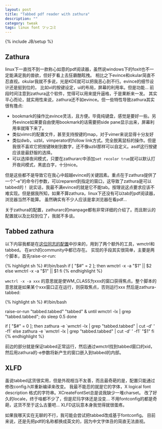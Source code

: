 ```yaml
---
layout: post
title: "Tabbed pdf reader with zathura"
description: ""
category: tweak
tags: linux font ツッコミ
---
```

{% include JB/setup %}

## Zathura

linux下一直找不到一款称心如意的pdf阅读器，虽然说windows下的foxit也不一定能满足我的兽欲，但好歹看上去狂霸酷眩拽。
相比之下evince和okular简直不忍直视。okular我就不多说，光是KDE就可以把我恶心到不行。evince的细节设计还是挺到位的，
比如vi的按键设定，ui的布局，屏幕的利用率。但是功能...
前段时间注意到zathura这个软件，觉得可以用来提升逼格，于是果断来一发。
其实平心而论，就实用性来说，zathura还不如evince。但一些特性导致zathura其实很有撸点:

* bookmark的操作比evince灵活，且方便。毕竟纯键盘，感觉是要好一些。另外evince如果要自由使用bookmark的话需要把side pane显示出来，屏幕利用率就降下来了。
* 类似vimrc的配置文件，甚至支持按键的map，对于vimer来说显得十分友好
* 类似dwb，uzbl，vimperator的follow link方式。完全脱离鼠标的操作。但是我很不喜欢它把按键映射到数字，还不像uzbl那样可以自定义。asdf这行按键应该是最舒服的选择。
* 可以选择夜间模式，只要在zathurarc中添加`set recolor true`就可以默认打开夜间模式，黑底白字，十分nice。

但是这些都不是导致它在我心中超越evince的关键因素。重点在于zathura提供了一个"-e"的命令行参数，可以reparent到指定的窗口，这导致了zathura是可以tabbed的！
说实话，我最不满evince的就是它不能tab。按理说这点要求应该不难实现。但是据我所知，如果不算zathura，linux下还没有可以tab的pdf阅读器，浏览器当然不能算。
虽然确实有不少人应该是拿浏览器在看pdf...

关于zathura的配置，zathurarc的manpage都有非常详细的介绍了。而且默认的配置就以及比较到位了，我就不多谈。

## Tabbed zathura

以下内容我都是在[这位同志的配置](https://github.com/vickychijwani/dotfiles/)中抄来的，用到了两个额外的工具，wmctrl和tabbed。
在arch的community中都已存在。
实现的手段其实很简单，主要是两个脚本，首先raise-or-run:

{% highlight sh %}
#!/bin/bash
if [ "$#" = 2 ]; then
    wmctrl -x -a "$1" || $2
else
    wmctrl -x -a "$1" || $1
fi
{% endhighlight %}

`wmctrl -x -a xxx` 的意思就是使WM_CLASS为xxx的窗口获得焦点。整个脚本的意思就是如果某个xxx窗口正在运行，则获取焦点，否则运行xxx
然后是zathura-tabbed:

{% highlight sh %}
#!/bin/bash

raise-or-run "tabbed.tabbed" "tabbed" &
until wmctrl -lx | grep "tabbed.tabbed"; do
    sleep 0.5
done

if [ "$#" = 0 ]; then
    zathura -e `wmctrl -lx | grep "tabbed.tabbed" | cut -d' ' -f1`
else
    zathura -e `wmctrl -lx | grep "tabbed.tabbed" | cut -d' ' -f1` "$1"
fi
{% endhighlight %}

前边的部分就是保证tabbed正常运行，然后通过wmctrl找到tabbed窗口的xid，然后用zathura的-e参数将新产生的窗口嵌入到tabbed的内部。

## XLFD

虽说tabbed这货很实用，但是外观相当不友善，而且最奇葩的是，配置只能通过修改config.h并重新编译来改变。
我最不能忍的就是它的字体，X logical font description 格式的字符串。XCreateFontSet总是说我缺少一堆charset。
改了好久的locale，终于啥都不少了，但是尼玛字体还是没变...
不用fontconfig的都是奇葩，这货不至于这么古董吧...
XLFD这玩意本身我觉得就很蛋疼。

如果我哪天实在无聊的不行，我可能会尝试把tabbed改成基于fontconfig。
目前来说，还是先把pdf的名称都换成英文的，因为中文字体丑的简直无法直视。
